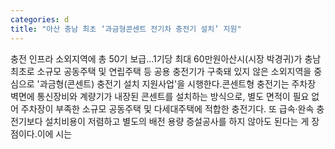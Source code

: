 ```yaml
---
categories: d
title: "아산 충남 최초 ‘과금형콘센트 전기차 충전기 설치’ 지원"
---
```

충전 인프라 소외지역에 총 50기 보급…1기당 최대 60만원아산시(시장 박경귀)가 충남 최초로 소규모 공동주택 및 연립주택 등 공용 충전기가 구축돼 있지 않은 소외지역을 중심으로 &#39;과금형(콘센트) 충전기 설치 지원사업&#39;을 시행한다.콘센트형 충전기는 주차장 벽면에 통신장비와 계량기가 내장된 콘센트를 설치하는 방식으로, 별도 면적이 필요 없어 주차장이 부족한 소규모 공동주택 및 다세대주택에 적합한 충전기다. 또 급속·완속 충전기보다 설치비용이 저렴하고 별도의 배전 용량 증설공사를 하지 않아도 된다는 게 장점이다.이에 시는